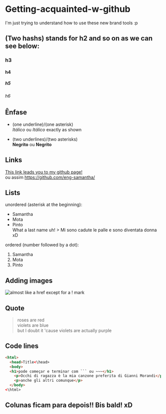 # Getting-acquainted-w-github
I'm just trying to understand how to use these new brand tools :p
## (Two hashs) stands for h2 and so on as we can see below:
### h3
#### h4
##### h5
###### h6

## Ênfase
* (one underline)/(one asterisk) \
_Itálico_ ou *Itálico* exactly as shown

* (two underlines)/(two asterisks) \
**Negrito** ou __Negrito__

## Links
[This link leads you to my github page!](https://github.com/eng-samantha/)\
ou assim <https://github.com/eng-samantha/>

## Lists
unordered (asterisk at the beginning):
* Samantha
* Mota
* Pinto \
 What a last name uh! > Mi sono cadute le palle e sono diventata donna xD

ordered (number followed by a dot):
1. Samantha
2. Mota
3. Pinto

## Adding images
![almost like a href except for a ! mark](https://cdn-icons-png.flaticon.com/512/5460/5460486.png)

## Quote
> roses are red \
> violets are blue \
> but I doubt it 'cause violets are actually purple

## Code lines
```html
<html>
  <head>Title<\head>
  <body>
  <h1>pode começar e terminar com ``` ou ~~~</h1>
    <p>Occhi di ragazza è la mia canzone preferita di Gianni Morandi</p>
    <p>anche gli altri comunque</p>
  </body>
<\html>
```
## Colunas ficam para depois!! Bis bald! xD
 

